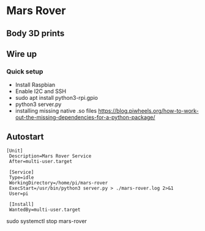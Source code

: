 # Mars Rover


## Body 3D prints 


## Wire up



### Quick setup

- Install Raspbian
- Enable I2C and SSH
- sudo apt install python3-rpi.gpio
- python3 server.py
- installing missing native .so files https://blog.piwheels.org/how-to-work-out-the-missing-dependencies-for-a-python-package/

## Autostart

```/lib/systemd/system/mars-rover.service
[Unit]
 Description=Mars Rover Service
 After=multi-user.target

 [Service]
 Type=idle
 WorkingDirectory=/home/pi/mars-rover
 ExecStart=/usr/bin/python3 server.py > ./mars-rover.log 2>&1
 User=pi

 [Install]
 WantedBy=multi-user.target
 ```
sudo systemctl stop mars-rover

